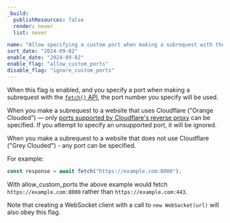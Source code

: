 ```yaml
---
_build:
  publishResources: false
  render: never
  list: never

name: "Allow specifying a custom port when making a subrequest with the fetch() API"
sort_date: "2024-09-02"
enable_date: "2024-09-02"
enable_flag: "allow_custom_ports"
disable_flag: "ignore_custom_ports"
---
```


When this flag is enabled, and you specify a port when making a subrequest with the [`fetch()` API](/workers/runtime-apis/fetch/), the port number you specify will be used.

When you make a subrequest to a website that uses Cloudflare ("Orange Clouded") — only [ports supported by Cloudflare's reverse proxy](/fundamentals/reference/network-ports/#network-ports-compatible-with-cloudflares-proxy) can be specified. If you attempt to specify an unsupported port, it will be ignored.

When you make a subrequest to a website that does not use Cloudflare ("Grey Clouded") - any port can be specified.

For example:

```js
const response = await fetch("https://example.com:8000");
```
With allow_custom_ports the above example would fetch `https://example.com:8000` rather than
`https://example.com:443`.

Note that creating a WebSocket client with a call to `new WebSocket(url)` will also obey this flag.
